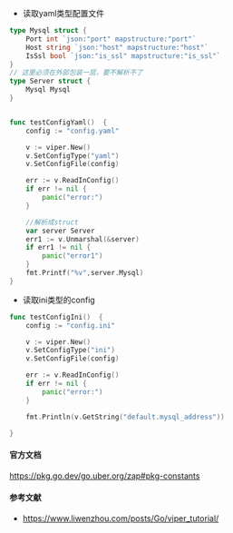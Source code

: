 
* 读取yaml类型配置文件

```go
type Mysql struct {
	Port int `json:"port" mapstructure:"port"`
	Host string `json:"host" mapstructure:"host"`
	IsSsl bool `json:"is_ssl" mapstructure:"is_ssl"`
}
// 这里必须在外部包装一层，要不解析不了
type Server struct {
	Mysql Mysql
}


func testConfigYaml()  {
	config := "config.yaml"

	v := viper.New()
	v.SetConfigType("yaml")
	v.SetConfigFile(config)

	err := v.ReadInConfig()
	if err != nil {
		panic("error:")
	}

	//解析成struct
	var server Server
	err1 := v.Unmarshal(&server)
	if err1 != nil {
		panic("error1")
	}
	fmt.Printf("%v",server.Mysql)
}  
```

* 读取ini类型的config

```go
func testConfigIni()  {
	config := "config.ini"

	v := viper.New()
	v.SetConfigType("ini")
	v.SetConfigFile(config)

	err := v.ReadInConfig()
	if err != nil {
		panic("error:")
	}

	fmt.Println(v.GetString("default.mysql_address"))

}
```

#### 官方文档
https://pkg.go.dev/go.uber.org/zap#pkg-constants

#### 参考文献
* https://www.liwenzhou.com/posts/Go/viper_tutorial/

